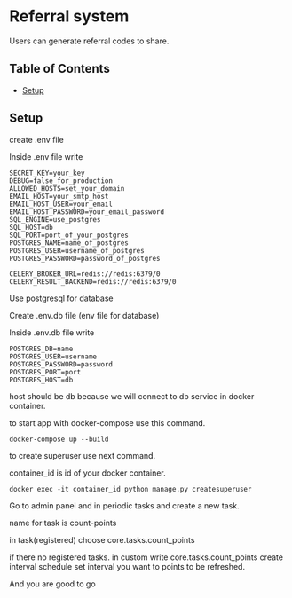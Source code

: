 # Referral system

Users can generate referral codes to share.

## Table of Contents

* [Setup](#setup)

## Setup


create .env file 

Inside .env file write
```
SECRET_KEY=your_key
DEBUG=false_for_production
ALLOWED_HOSTS=set_your_domain
EMAIL_HOST=your_smtp_host
EMAIL_HOST_USER=your_email
EMAIL_HOST_PASSWORD=your_email_password
SQL_ENGINE=use_postgres
SQL_HOST=db
SQL_PORT=port_of_your_postgres
POSTGRES_NAME=name_of_postgres
POSTGRES_USER=username_of_postgres
POSTGRES_PASSWORD=password_of_postgres

CELERY_BROKER_URL=redis://redis:6379/0
CELERY_RESULT_BACKEND=redis://redis:6379/0
```

Use postgresql for database



Create .env.db file (env file for database)

Inside .env.db file write

```
POSTGRES_DB=name
POSTGRES_USER=username
POSTGRES_PASSWORD=password
POSTGRES_PORT=port
POSTGRES_HOST=db
```

host should be db because we will connect to db service in docker container.

to start app with docker-compose use this command.

```
docker-compose up --build
```


to create superuser use next command.

container_id is id of your docker container.
```
docker exec -it container_id python manage.py createsuperuser
```

Go to admin panel and in periodic tasks and create a new task.

name for task is count-points

in task(registered) choose core.tasks.count_points

if there no registered tasks. 
in custom write core.tasks.count_points
create interval schedule set interval you want to points to be refreshed.

And you are good to go



 
